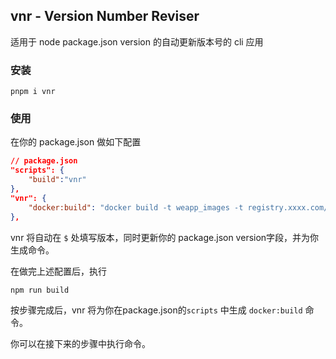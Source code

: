 ## vnr - Version Number Reviser

适用于 node package.json version 的自动更新版本号的 cli 应用

### 安装

```shell
pnpm i vnr
```

### 使用

在你的 package.json 做如下配置

```json
// package.json
"scripts": {
	"build":"vnr"
},
"vnr": {
    "docker:build": "docker build -t weapp_images -t registry.xxxx.com/xxx/xxx:v$ ."
},
```

vnr 将自动在 `$` 处填写版本，同时更新你的 package.json version字段，并为你生成命令。

在做完上述配置后，执行

```shell
npm run build
```

按步骤完成后，vnr 将为你在package.json的`scripts` 中生成 `docker:build` 命令。

你可以在接下来的步骤中执行命令。
